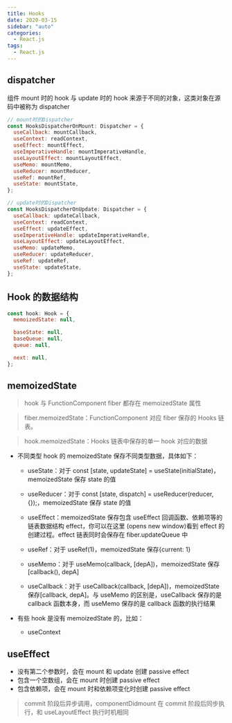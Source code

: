 ```yaml
---
title: Hooks
date: 2020-03-15
sidebar: "auto"
categories:
  - React.js
tags:
  - React.js
---
```


## dispatcher

组件 mount 时的 hook 与 update 时的 hook 来源于不同的对象，这类对象在源码中被称为 dispatcher

```js
// mount时的Dispatcher
const HooksDispatcherOnMount: Dispatcher = {
  useCallback: mountCallback,
  useContext: readContext,
  useEffect: mountEffect,
  useImperativeHandle: mountImperativeHandle,
  useLayoutEffect: mountLayoutEffect,
  useMemo: mountMemo,
  useReducer: mountReducer,
  useRef: mountRef,
  useState: mountState,
};

// update时的Dispatcher
const HooksDispatcherOnUpdate: Dispatcher = {
  useCallback: updateCallback,
  useContext: readContext,
  useEffect: updateEffect,
  useImperativeHandle: updateImperativeHandle,
  useLayoutEffect: updateLayoutEffect,
  useMemo: updateMemo,
  useReducer: updateReducer,
  useRef: updateRef,
  useState: updateState,
};
```

## Hook 的数据结构

```js
const hook: Hook = {
  memoizedState: null,

  baseState: null,
  baseQueue: null,
  queue: null,

  next: null,
};
```

## memoizedState

> hook 与 FunctionComponent fiber 都存在 memoizedState 属性

> fiber.memoizedState：FunctionComponent 对应 fiber 保存的 Hooks 链表。

> hook.memoizedState：Hooks 链表中保存的单一 hook 对应的数据

- 不同类型 hook 的 memoizedState 保存不同类型数据，具体如下：

  - useState：对于 const [state, updateState] = useState(initialState)，memoizedState 保存 state 的值

  - useReducer：对于 const [state, dispatch] = useReducer(reducer, {});，memoizedState 保存 state 的值

  - useEffect：memoizedState 保存包含 useEffect 回调函数、依赖项等的链表数据结构 effect，你可以在这里 (opens new window)看到 effect 的创建过程。effect 链表同时会保存在 fiber.updateQueue 中

  - useRef：对于 useRef(1)，memoizedState 保存{current: 1}

  - useMemo：对于 useMemo(callback, [depA])，memoizedState 保存[callback(), depA]

  - useCallback：对于 useCallback(callback, [depA])，memoizedState 保存[callback, depA]。与 useMemo 的区别是，useCallback 保存的是 callback 函数本身，而 useMemo 保存的是 callback 函数的执行结果

- 有些 hook 是没有 memoizedState 的，比如：

  - useContext

## useEffect

- 没有第二个参数时，会在 mount 和 update 创建 passive effect
- 包含一个空数组，会在 mount 时创建 passive effect
- 包含依赖项，会在 mount 时和依赖项变化时创建 passive effect

> commit 阶段后异步调用，componentDidmount 在 commit 阶段后同步执行，和 useLayoutEffect 执行时机相同
